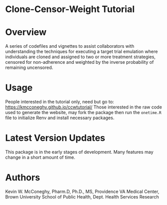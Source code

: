 Clone-Censor-Weight Tutorial
===============

# Overview  

A series of codefiles and vignettes to assist collaborators with understanding the techniques for executing a target trial emulation where individuals are cloned and assigned to two or more treatment strategies, censored for non-adherence and weighted by the inverse probability of remaining uncensored.  

# Usage  

People interested in the tutorial only, need but go to: https://kmcconeghy.github.io/ccwtutorial/
Those interested in the raw code used to generate the website, may fork the package 
then run the `onetime.R` file to initialize Renv and install necessary packages.  

# Latest Version Updates  
This package is in the early stages of development. Many features may change in a short amount of time.  

# Authors  
Kevin W. McConeghy, Pharm.D, Ph.D., MS, Providence VA Medical Center, Brown University School of Public Health, Dept. Health Services Research  